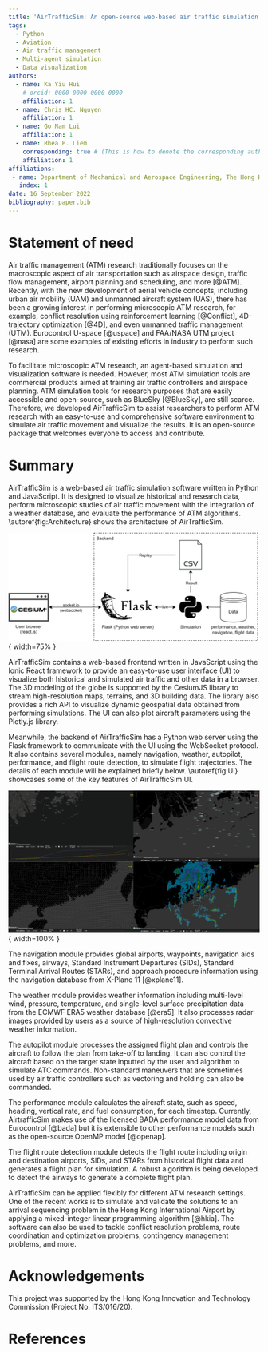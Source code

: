 ```yaml
---
title: 'AirTrafficSim: An open-source web-based air traffic simulation platform.'
tags:
  - Python
  - Aviation
  - Air traffic management
  - Multi-agent simulation
  - Data visualization
authors:
  - name: Ka Yiu Hui
    # orcid: 0000-0000-0000-0000
    affiliation: 1
  - name: Chris HC. Nguyen
    affiliation: 1
  - name: Go Nam Lui
    affiliation: 1
  - name: Rhea P. Liem
    corresponding: true # (This is how to denote the corresponding author)
    affiliation: 1
affiliations:
 - name: Department of Mechanical and Aerospace Engineering, The Hong Kong University of Science and Technology, Hong Kong SAR
   index: 1
date: 16 September 2022
bibliography: paper.bib
---
```


# Statement of need

Air traffic management (ATM) research traditionally focuses on the macroscopic aspect of air transportation such as airspace design, traffic flow management, airport planning and scheduling, and more [@ATM]. Recently, with the new development of aerial vehicle concepts, including urban air mobility (UAM) and unmanned aircraft system (UAS), there has been a growing interest in performing microscopic ATM research, for example, conflict resolution using reinforcement learning [@Conflict], 4D-trajectory optimization [@4D], and even unmanned traffic management (UTM). Eurocontrol U-space [@uspace] and FAA/NASA UTM project [@nasa] are some examples of existing efforts in industry to perform such research. 

To facilitate microscopic ATM research, an agent-based simulation and visualization software is needed. However, most ATM simulation tools are commercial products aimed at training air traffic controllers and airspace planning. ATM simulation tools for research purposes that are easily accessible and open-source, such as BlueSky [@BlueSky], are still scarce. Therefore, we developed AirTrafficSim to assist researchers to perform ATM research with an easy-to-use and comprehensive software environment to simulate air traffic movement and visualize the results. It is an open-source package that welcomes everyone to access and contribute.

# Summary

AirTrafficSim is a web-based air traffic simulation software written in Python and JavaScript. It is designed to visualize historical and research data, perform microscopic studies of air traffic movement with the integration of a weather database, and evaluate the performance of ATM algorithms. \autoref{fig:Architecture} shows the architecture of AirTrafficSim.

![Architecture of AirTrafficSim.\label{fig:Architecture}](figures/Architecture.png){ width=75% }

AirTrafficSim contains a web-based frontend written in JavaScript using the Ionic React framework to provide an easy-to-use user interface (UI) to visualize both historical and simulated air traffic and other data in a browser. The 3D modeling of the globe is supported by the CesiumJS library to stream high-resolution maps, terrains, and 3D building data. The library also provides a rich API to visualize dynamic geospatial data obtained from performing simulations. The UI can also plot aircraft parameters using the Plotly.js library. 

Meanwhile, the backend of AirTrafficSim has a Python web server using the Flask framework to communicate with the UI using the WebSocket protocol. It also contains several modules, namely navigation, weather, autopilot, performance, and flight route detection, to simulate flight trajectories. The details of each module will be explained briefly below. \autoref{fig:UI} showcases some of the key features of AirTrafficSim UI.

![UI of AirTrafficSim showcasing different features. (Upper left: Fuel consumption of simulated flight. Upper right: Navigation waypoints. Lower left: ECMWF ERA5 Wind data. Lower right: 256km weather radar image from the Hong Kong Observatory (HKO).)\label{fig:UI}](figures/UI.png){ width=100% }

The navigation module provides global airports, waypoints, navigation aids and fixes, airways, Standard Instrument Departures (SIDs), Standard Terminal Arrival Routes (STARs), and approach procedure information using the navigation database from X-Plane 11 [@xplane11]. 

The weather module provides weather information including multi-level wind, pressure, temperature, and single-level surface precipitation data from the ECMWF ERA5 weather database [@era5]. It also processes radar images provided by users as a source of high-resolution convective weather information.

The autopilot module processes the assigned flight plan and controls the aircraft to follow the plan from take-off to landing. It can also control the aircraft based on the target state inputted by the user and algorithm to simulate ATC commands. Non-standard maneuvers that are sometimes used by air traffic controllers such as vectoring and holding can also be commanded.

The performance module calculates the aircraft state, such as speed, heading, vertical rate, and fuel consumption, for each timestep. Currently, AirtrafficSim makes use of the licensed BADA performance model data from Eurocontrol [@bada] but it is extensible to other performance models such as the open-source OpenMP model [@openap].

The flight route detection module detects the flight route including origin and destination airports, SIDs, and STARs from historical flight data and generates a flight plan for simulation. A robust algorithm is being developed to detect the airways to generate a complete flight plan.

AirTrafficSim can be applied flexibly for different ATM research settings. One of the recent works is to simulate and validate the solutions to an arrival sequencing problem in the Hong Kong International Airport by applying a mixed-integer linear programming algorithm [@hkia]. The software can also be used to tackle conflict resolution problems, route coordination and optimization problems, contingency management problems, and more.

# Acknowledgements

This project was supported by the Hong Kong Innovation and Technology Commission (Project No. ITS/016/20).

# References